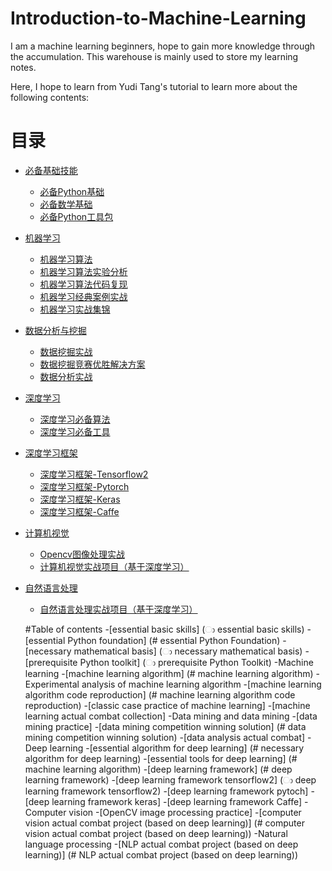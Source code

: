 # Introduction-to-Machine-Learning
I am a machine learning beginners, hope to gain more knowledge through the accumulation. This warehouse is mainly used to store my learning notes.

Here, I hope to learn from Yudi Tang's tutorial to learn more about the following contents:

# 目录  
- [必备基础技能](#必备基础技能)
  - [必备Python基础](#必备Python基础) 
  - [必备数学基础](#必备数学基础)   
  - [必备Python工具包](#必备Python工具包) 
- [机器学习](#机器学习)
  - [机器学习算法](#机器学习算法) 
  - [机器学习算法实验分析](#机器学习算法实验分析) 
  - [机器学习算法代码复现](#机器学习算法代码复现) 
  - [机器学习经典案例实战](#机器学习经典案例实战)
  - [机器学习实战集锦](#机器学习实战集锦)   
- [数据分析与挖掘](#数据分析与挖掘) 
  - [数据挖掘实战](#数据挖掘实战) 
  - [数据挖掘竞赛优胜解决方案](#数据挖掘竞赛优胜解决方案) 
  - [数据分析实战](#数据分析实战) 
- [深度学习](#深度学习) 
  - [深度学习必备算法](#深度学习必备算法) 
  - [深度学习必备工具](#机器学习算法) 
- [深度学习框架](#深度学习框架)
  - [深度学习框架-Tensorflow2](#深度学习框架-Tensorflow2) 
  - [深度学习框架-Pytorch](#深度学习框架-Pytorch) 
  - [深度学习框架-Keras](#深度学习框架-Keras) 
  - [深度学习框架-Caffe](#深度学习框架-Caffe)
- [计算机视觉](#计算机视觉)
  - [Opencv图像处理实战](#Opencv图像处理实战) 
  - [计算机视觉实战项目（基于深度学习）](#计算机视觉实战项目（基于深度学习）) 
- [自然语言处理](#自然语言处理)
  - [自然语言处理实战项目（基于深度学习）](#自然语言处理实战项目（基于深度学习）) 
  
  #Table of contents
-[essential basic skills] (ා essential basic skills)
-[essential Python foundation] (# essential Python Foundation)
-[necessary mathematical basis] (ා necessary mathematical basis)
-[prerequisite Python toolkit] (ා prerequisite Python Toolkit)
-Machine learning
-[machine learning algorithm] (# machine learning algorithm)
-Experimental analysis of machine learning algorithm
-[machine learning algorithm code reproduction] (# machine learning algorithm code reproduction)
-[classic case practice of machine learning]
-[machine learning actual combat collection]
-Data mining and data mining
-[data mining practice]
-[data mining competition winning solution] (# data mining competition winning solution)
-[data analysis actual combat]
-Deep learning
-[essential algorithm for deep learning] (# necessary algorithm for deep learning)
-[essential tools for deep learning] (# machine learning algorithm)
-[deep learning framework] (# deep learning framework)
-[deep learning framework tensorflow2] (ා deep learning framework tensorflow2)
-[deep learning framework pytoch]
-[deep learning framework keras]
-[deep learning framework Caffe]
-Computer vision
-[OpenCV image processing practice]
-[computer vision actual combat project (based on deep learning)] (# computer vision actual combat project (based on deep learning))
-Natural language processing
-[NLP actual combat project (based on deep learning)] (# NLP actual combat project (based on deep learning))